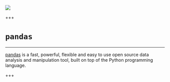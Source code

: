 ![](../logo.png)

+++

# `pandas`
<hr>

[pandas](https://pandas.pydata.org/) is a fast, powerful, flexible and easy to use open source data analysis and manipulation tool, built on top of the Python programming language.

+++
